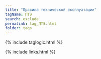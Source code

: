 ```yaml
---
title: "Правила технической эксплуатации"
tagName: ПТЭ
search: exclude
permalink: tag_ПТЭ.html
folder: tags
---
```

{% include taglogic.html %}

{% include links.html %}
